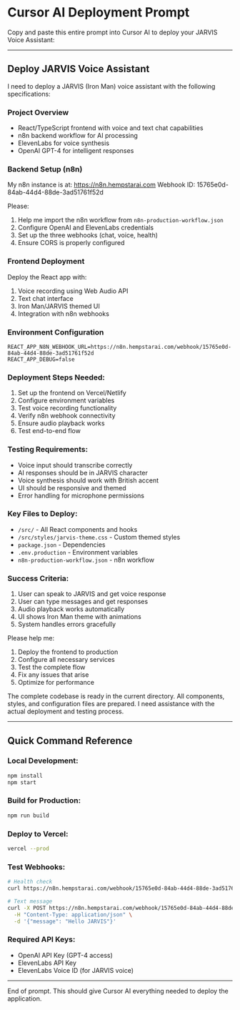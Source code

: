 # Cursor AI Deployment Prompt

Copy and paste this entire prompt into Cursor AI to deploy your JARVIS Voice Assistant:

---

## Deploy JARVIS Voice Assistant

I need to deploy a JARVIS (Iron Man) voice assistant with the following specifications:

### Project Overview
- React/TypeScript frontend with voice and text chat capabilities
- n8n backend workflow for AI processing
- ElevenLabs for voice synthesis
- OpenAI GPT-4 for intelligent responses

### Backend Setup (n8n)
My n8n instance is at: https://n8n.hempstarai.com
Webhook ID: 15765e0d-84ab-44d4-88de-3ad51761f52d

Please:
1. Help me import the n8n workflow from `n8n-production-workflow.json`
2. Configure OpenAI and ElevenLabs credentials
3. Set up the three webhooks (chat, voice, health)
4. Ensure CORS is properly configured

### Frontend Deployment
Deploy the React app with:
1. Voice recording using Web Audio API
2. Text chat interface
3. Iron Man/JARVIS themed UI
4. Integration with n8n webhooks

### Environment Configuration
```env
REACT_APP_N8N_WEBHOOK_URL=https://n8n.hempstarai.com/webhook/15765e0d-84ab-44d4-88de-3ad51761f52d
REACT_APP_DEBUG=false
```

### Deployment Steps Needed:
1. Set up the frontend on Vercel/Netlify
2. Configure environment variables
3. Test voice recording functionality
4. Verify n8n webhook connectivity
5. Ensure audio playback works
6. Test end-to-end flow

### Testing Requirements:
- Voice input should transcribe correctly
- AI responses should be in JARVIS character
- Voice synthesis should work with British accent
- UI should be responsive and themed
- Error handling for microphone permissions

### Key Files to Deploy:
- `/src/` - All React components and hooks
- `/src/styles/jarvis-theme.css` - Custom themed styles
- `package.json` - Dependencies
- `.env.production` - Environment variables
- `n8n-production-workflow.json` - n8n workflow

### Success Criteria:
1. User can speak to JARVIS and get voice response
2. User can type messages and get responses
3. Audio playback works automatically
4. UI shows Iron Man theme with animations
5. System handles errors gracefully

Please help me:
1. Deploy the frontend to production
2. Configure all necessary services
3. Test the complete flow
4. Fix any issues that arise
5. Optimize for performance

The complete codebase is ready in the current directory. All components, styles, and configuration files are prepared. I need assistance with the actual deployment and testing process.

---

## Quick Command Reference

### Local Development:
```bash
npm install
npm start
```

### Build for Production:
```bash
npm run build
```

### Deploy to Vercel:
```bash
vercel --prod
```

### Test Webhooks:
```bash
# Health check
curl https://n8n.hempstarai.com/webhook/15765e0d-84ab-44d4-88de-3ad51761f52d/health

# Text message
curl -X POST https://n8n.hempstarai.com/webhook/15765e0d-84ab-44d4-88de-3ad51761f52d/chat \
  -H "Content-Type: application/json" \
  -d '{"message": "Hello JARVIS"}'
```

### Required API Keys:
- OpenAI API Key (GPT-4 access)
- ElevenLabs API Key
- ElevenLabs Voice ID (for JARVIS voice)

---

End of prompt. This should give Cursor AI everything needed to deploy the application.
